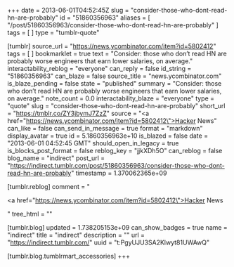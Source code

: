+++
date = 2013-06-01T04:52:45Z
slug = "consider-those-who-dont-read-hn-are-probably"
id = "51860356963"
aliases = [ "/post/51860356963/consider-those-who-dont-read-hn-are-probably" ]
tags = [ ]
type = "tumblr-quote"

[tumblr]
source_url = "https://news.ycombinator.com/item?id=5802412"
tags = [ ]
bookmarklet = true
text = "Consider: those who don&rsquo;t read HN are probably worse engineers that earn lower salaries, on average."
interactability_reblog = "everyone"
can_reply = false
id_string = "51860356963"
can_blaze = false
source_title = "news.ycombinator.com"
is_blaze_pending = false
state = "published"
summary = "Consider: those who don’t read HN are probably worse engineers that earn lower salaries, on average."
note_count = 0.0
interactability_blaze = "everyone"
type = "quote"
slug = "consider-those-who-dont-read-hn-are-probably"
short_url = "https://tmblr.co/ZY3jbymJ7ZzZ"
source = "<a href=\"https://news.ycombinator.com/item?id=5802412\">Hacker News</a>"
can_like = false
can_send_in_message = true
format = "markdown"
display_avatar = true
id = 5.1860356963e+10
is_blazed = false
date = "2013-06-01 04:52:45 GMT"
should_open_in_legacy = true
is_blocks_post_format = false
reblog_key = "jjkXDh5O"
can_reblog = false
blog_name = "indirect"
post_url = "https://indirect.tumblr.com/post/51860356963/consider-those-who-dont-read-hn-are-probably"
timestamp = 1.370062365e+09

[tumblr.reblog]
comment = "<p><a href=\"https://news.ycombinator.com/item?id=5802412\">Hacker News</a></p>"
tree_html = ""

[tumblr.blog]
updated = 1.738205153e+09
can_show_badges = true
name = "indirect"
title = "indirect"
description = ""
url = "https://indirect.tumblr.com/"
uuid = "t:PgyUJU3SA2Klwyt81UWAwQ"

[tumblr.blog.tumblrmart_accessories]
+++
